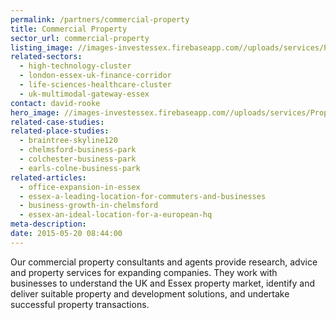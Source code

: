 ```yaml
---
permalink: /partners/commercial-property
title: Commercial Property
sector_url: commercial-property
listing_image: //images-investessex.firebaseapp.com//uploads/services/Property_List_555x300.jpg
related-sectors:
  - high-technology-cluster
  - london-essex-uk-finance-corridor
  - life-sciences-healthcare-cluster
  - uk-multimodal-gateway-essex
contact: david-rooke
hero_image: //images-investessex.firebaseapp.com//uploads/services/Property_1980x600.jpg
related-case-studies:
related-place-studies:
  - braintree-skyline120
  - chelmsford-business-park
  - colchester-business-park
  - earls-colne-business-park
related-articles:
  - office-expansion-in-essex
  - essex-a-leading-location-for-commuters-and-businesses
  - business-growth-in-chelmsford
  - essex-an-ideal-location-for-a-european-hq
meta-description:
date: 2015-05-20 08:44:00
---
```

Our commercial property consultants and agents provide research, advice and property services for expanding companies.
They work with businesses to understand the UK and Essex property market, identify and deliver suitable property and development 
solutions, and undertake successful property transactions.